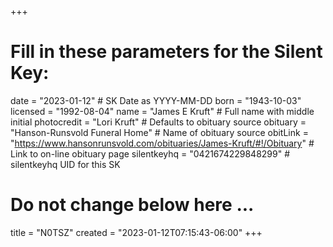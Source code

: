 +++
# Fill in these parameters for the Silent Key:
date = "2023-01-12"        # SK Date as YYYY-MM-DD
born = "1943-10-03"
licensed = "1992-08-04"
name = "James E Kruft"        # Full name with middle initial
photocredit = "Lori Kruft" # Defaults to obituary source
obituary = "Hanson-Runsvold Funeral Home"    # Name of obituary source
obitLink = "https://www.hansonrunsvold.com/obituaries/James-Kruft/#!/Obituary"    # Link to on-line obituary page
silentkeyhq = "0421674229848299" # silentkeyhq UID for this SK
# Do not change below here ...
title = "N0TSZ"
created = "2023-01-12T07:15:43-06:00"
+++
